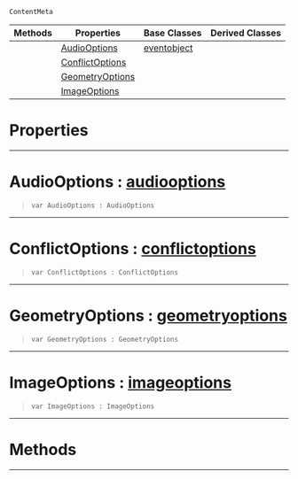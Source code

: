  `ContentMeta`

|Methods|Properties|Base Classes|Derived Classes|
|---|---|---|---|
| |[ AudioOptions](https://github.com/PlasmaEngine/PlasmaDocs/tree/master/docs/C%2B%2B/code_reference/class_reference/importoptions.markdown#audiooptions-plasma-engine)|[eventobject](https://github.com/PlasmaEngine/PlasmaDocs/tree/master/docs/C%2B%2B/code_reference/class_reference/eventobject.markdown)| |
| |[ ConflictOptions](https://github.com/PlasmaEngine/PlasmaDocs/tree/master/docs/C%2B%2B/code_reference/class_reference/importoptions.markdown#conflictoptions-plasma-eng)| | |
| |[ GeometryOptions](https://github.com/PlasmaEngine/PlasmaDocs/tree/master/docs/C%2B%2B/code_reference/class_reference/importoptions.markdown#geometryoptions-plasma-eng)| | |
| |[ ImageOptions](https://github.com/PlasmaEngine/PlasmaDocs/tree/master/docs/C%2B%2B/code_reference/class_reference/importoptions.markdown#imageoptions-plasma-engine)| | |


 #  Properties


---  
 #  AudioOptions : [audiooptions](https://github.com/PlasmaEngine/PlasmaDocs/tree/master/docs/C%2B%2B/code_reference/class_reference/audiooptions.markdown)

> 
> ``` lang=cpp, name=Lightning
> var AudioOptions : AudioOptions


---  
 #  ConflictOptions : [conflictoptions](https://github.com/PlasmaEngine/PlasmaDocs/tree/master/docs/C%2B%2B/code_reference/class_reference/conflictoptions.markdown)

> 
> ``` lang=cpp, name=Lightning
> var ConflictOptions : ConflictOptions


---  
 #  GeometryOptions : [geometryoptions](https://github.com/PlasmaEngine/PlasmaDocs/tree/master/docs/C%2B%2B/code_reference/class_reference/geometryoptions.markdown)

> 
> ``` lang=cpp, name=Lightning
> var GeometryOptions : GeometryOptions


---  
 #  ImageOptions : [imageoptions](https://github.com/PlasmaEngine/PlasmaDocs/tree/master/docs/C%2B%2B/code_reference/class_reference/imageoptions.markdown)

> 
> ``` lang=cpp, name=Lightning
> var ImageOptions : ImageOptions


---  
 #  Methods


---  
 

 